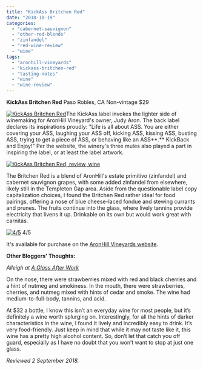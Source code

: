 ```yaml
---
title: "KickAss Britchen Red"
date: "2018-10-19"
categories:
  - "cabernet-sauvignon"
  - "other-red-blends"
  - "zinfandel"
  - "red-wine-review"
  - "wine"
tags:
  - "aronhill-vineyards"
  - "kickass-britchen-red"
  - "tasting-notes"
  - "wine"
  - "wine-review"
---
```


**KickAss Britchen Red** Paso Robles, CA Non-vintage $29

[![KickAss Britchen Red](http://s3.amazonaws.com/thegourmez-wpmedia/2018/09/Kickass-01-379x500.jpg)](http://s3.amazonaws.com/thegourmez-wpmedia/2018/09/Kickass-01.jpg)The KickAss label invokes the lighter side of winemaking for AronHill Vineyard's owner, Judy Aron. The back label declares its inspirations proudly: "Life is all about ASS. You are either covering your ASS, laughing your ASS off, kicking ASS, kissing ASS, busting ASS, trying to get a piece of ASS, or behaving like an ASS**.** KickBack and Enjoy!" Per the website, the winery's three mules also played a part in inspiring the label, or at least the label artwork.

[![KickAss Britchen Red, review, wine](http://s3.amazonaws.com/thegourmez-wpmedia/2018/09/Kickass-02-500x375.jpg)](http://s3.amazonaws.com/thegourmez-wpmedia/2018/09/Kickass-02.jpg)

The Britchen Red is a blend of AronHill's estate primitivo (zinfandel) and cabernet sauvignon grapes, with some added zinfandel from elsewhere, likely still in the Templeton Gap area. Aside from the questionable label copy capitalization choices, I found the Britchen Red rather ideal for food pairings, offering a nose of blue cheese-laced fondue and stewing currants and prunes. The fruits continue into the glass, where lively tannins provide electricity that livens it up. Drinkable on its own but would work great with carnitas.




<div class="caption">

[![4/5](http://s3.amazonaws.com/thegourmez-wpmedia/2010/11/rating_avocado11.gif)](http://s3.amazonaws.com/thegourmez-wpmedia/2010/11/rating_avocado11.gif) 4/5</div>


It's available for purchase on the [AronHill Vineyards website](https://www.aronhillvineyards.com/product/Britchen-Red).

**Other Bloggers' Thoughts:**

_Alleigh at_ [_A Glass After Work_](http://aglassafterwork.com/blog/?p=4047)

On the nose, there were strawberries mixed with red and black cherries and a hint of nutmeg and smokiness. In the mouth, there were strawberries, cherries, and nutmeg mixed with hints of cedar and smoke. The wine had medium-to-full-body, tannins, and acid.

At $32 a bottle, I know this isn’t an everyday wine for most people, but it’s definitely a wine worth splurging on. Interestingly, for all the hints of darker characteristics in the wine, I found it lively and incredibly easy to drink. It’s very food-friendly. Just keep in mind that while it may not taste like it, this wine has a pretty high alcohol content. So, don’t let that catch you off guard, especially as I have no doubt that you won’t want to stop at just one glass.

_Reviewed 2 September 2018._
